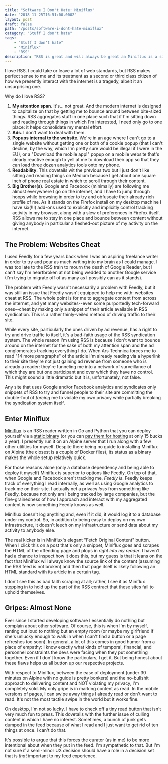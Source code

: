 ```yaml
---
title: "Software I Don't Hate: Miniflux"
date: "2018-11-25T16:51:00.000Z"
layout: post
draft: false
path: "/posts/software-i-dont-hate-miniflux"
category: "Stuff I don't hate"
tags:
    - "Stuff I don't hate"
    - "Miniflux"
    - "RSS"
description: "RSS is great and will always be great an Miniflux is a simple but opinionated feed reader that embraces the core philosophy of functional aggregation."
---
```


I love RSS. I could take or leave a lot of web standards, but RSS makes perfect sense to me and its treatment as a second or third class citizen of how we presently interact with the internet is a tragedy, albeit it an unsurprising one.

Why do I love RSS?

1. **My attention span**. It's... not great. And the modern internet is designed to capitalize on that by getting me to bounce around between bite-sized things. RSS aggregates stuff in one place such that if I'm sitting down and reading through things in which I'm interested, I need only go to one place: it helps consolidate my mental effort.
2. **Ads**. I don't want to deal with them.
3. **Popups internal to the website**. We're in an age where I can't go to a single website without getting one or both of a cookie popup (that I can't decline, by the way, which I'm pretty sure would be illegal if I were in the EU), or a "Download the mobile app!" popup on a mobile website that's clearly reactive enough to yell at me to download their app so that they can load three dozen analytics tools onto my phone.
4. **Readability**. This dovetails wit the previous two but I just don't like sitting and reading things on Medium because I get about one square inch of phone real estate in which to scroll through their content.
5. **Big Brother(s)**. Google and Facebook (minimally) are following me almost everywhere I go on the internet, and I have to jump through hoops while browsing in order to try and obfuscate their already rich profile of me. As it stands on the Firefox install on my desktop machine I have six(!!!) add-ons used to explicitly and implicitly control tracking activity in my browser, along with a slew of preferences in Firefox itself. RSS allows me to stay in one place and bounce between content without giving anybody in particular a fleshed-out picture of my activity on the internet.

## The Problem: Websites Cheat

I used Feedly for a few years back when I was an aspiring freelance writer in order to try and pour as much writing into my brain as I could manage. I was too late to the RSS train to mourn the death of Google Reader, but I can't say I'm heartbroken at not being wedded to another Google service (I'm trying to migrate off of as many as I possibly can as it stands).

The problem with Feedly wasn't necessarily a problem with Feedly, but it was still an issue that Feedly wasn't equipped to help me with: websites cheat at RSS. The whole point is for me to aggregate content from across the internet, and yet many websites--even some purportedly tech-forward ones--cheat by making only a snippet of their article available in RSS syndication. This is a rather thinly-veiled method of driving traffic to their site.

While every site, particularly the ones driven by ad revenue, has a right to try and drive traffic to itself, it's a bad-faith usage of the RSS syndication system. The whole reason I'm using RSS is because I don't want to bounce around on the internet for the sake of both my attention span and the ad conglomerates tracking everything I do. When Ars Technica forces me to read "14 more paragraphs" of the article I'm already reading via a hyperlink to their site they're not just gaining ad revenue from someone who is already a reader: they're funneling me into a network of surveillance of which they are but one participant and over which they have no control. This might sound a little dramatic but it is, unfortunately, not false.

Any site that uses Google and/or Facebook analytics and syndicates only snippets of RSS to try and funnel people to their site are committing the double-foul of *forcing* me to violate my own privacy while partially breaking the syndication system itself.

## Enter Miniflux

[Miniflux](https://miniflux.app/) is an RSS reader written in Go and Python that you can deploy yourself via a [static binary](https://github.com/miniflux/miniflux/releases) (or you can [pay them for hosting](https://miniflux.app/hosting) at only 15 bucks a year). I presently run it on an Alpine server that I run along with a few other utilities for myself. Despite there being no guide to installing Miniflux on Alpine (the closest is a couple of Docker files), its status as a binary makes the whole setup relatively quick.

For those reasons alone (only a database dependency and being able to deploy it myself) Miniflux is superior to options like Feedly. On top of that, when Google and Facebook aren't tracking me, _Feedly is_. Feedly keeps track of everything I read internally, as well as using Google analytics to track me on their site. I actually net a privacy _loss_ from something like Feedly, because not only am I being tracked by large companies, but the fine-grainedness of how I approach and interact with my aggregated content is now something Feedly knows as well.

Miniflux doesn't log anything and, even if it did, it would log it to a database under my control. So, in addition to being easy to deploy on my own infrastructure, it doesn't leech on my infrastructure or send data about my activity to anybody else.

The real kicker is in Miniflux's elegant "Fetch Original Content" button. When I click this on a post that's only a snippet, Miniflux goes and scrapes the HTML of the offending page and plops in *right into my reader*. I haven't had a chance to inspect how it does this, but my guess is that it leans on the fact that Miniflux will always know the source link of the content (assuming the RSS feed is not broken) and then that page itself is likely following an HTML standard with its article in a certain tag.

I don't see this as bad faith scraping at all; rather, I see it as Miniflux stepping in to hold up the part of the RSS contract that these sites fail to uphold themselves.

## Gripes: Almost None

Ever since I started developing software I essentially do nothing but complain about other software. Of course, this is when I'm by myself, ranting out loud to nothing but an empty room (or maybe my girlfriend if she's unlucky enough to walk in when I can't find a button or a page refreshes too soon). In general, a lot of this comes in good humor from a place of empathy: I know exactly what kinds of temporal, financial, and personnel constraints the devs were facing when they put something together. Even if I don't know the particulars, I get it. But being honest about these flaws helps us all button up our respective projects.

With respect to Miniflux, between the ease of deployment (under 30 minutes on Alpine with no guide is pretty bonkers) and the no-bullshit approach to delivering content and NOT violating my privacy, I'm completely sold. My only gripe is in marking content as read. In the mobile versions of pages, I can swipe away things I already read or don't want to read. It's not the most tactile swipe in the world but it works fine.

On desktop, I'm not so lucky. I have to check off a tiny read button that isn't very much fun to press. This dovetails with the further issue of culling content in which I have no interest. Sometimes, a bunch of junk gets dumped in the feed because of what I read and I just want to get rid of ten things at once. I can't do that.

It's possible to argue that this forces the curator (as in me) to be more intentional about when they put in the feed. I'm sympathetic to that. But I'm not sure if a semi-minor UX decision should have a role in a decision set that is _that_ important to my feed experience.

